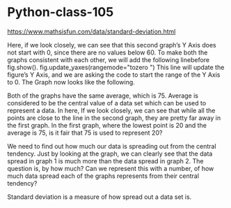 # Python-class-105


https://www.mathsisfun.com/data/standard-deviation.html



Here, if we look closely, we can see that this second graph’s Y Axis does not start with 0, since there are no values below 60.
To make both the graphs consistent with each other, we will add the following line ​before​ ​fig.show()​.
fig.update_yaxes(rangemode="tozero ")
This line will update the figure’s Y Axis, and we are asking the code to start the range of the Y Axis to 0.
The Graph now looks like the following.




Both of the graphs have the same average, which is 75. Average is considered to be the central value of a data set which can be used to represent a data.
In here, If we look closely, we can see that while all the points are close to the line in the second graph, they are pretty far away in the first graph.
In the first graph, where the lowest point is 20 and the average is 75, is it fair that 75 is used to represent 20?



We need to find out how much our data is spreading out from the central tendency. Just by looking at the graph, we can clearly see that the
data spread in graph 1 is much more than the data spread in graph 2.
The question is, by how much? Can we represent this with a number, of how much data spread each of the graphs represents from their central tendency?

Standard deviation​ is a measure of how spread out a data set is.

